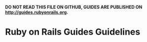 **DO NOT READ THIS FILE ON GITHUB, GUIDES ARE PUBLISHED ON http://guides.rubyonrails.org.**

Ruby on Rails Guides Guidelines
===